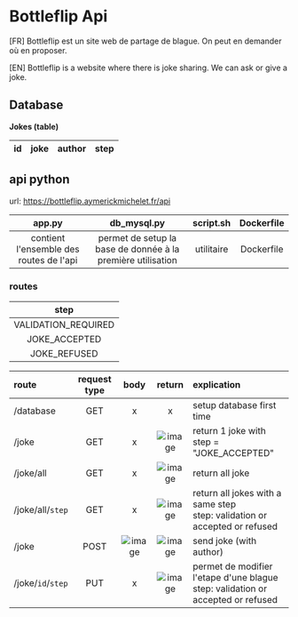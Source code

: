 # Bottleflip Api

[FR]
Bottleflip est un site web de partage de blague. On peut en demander où en proposer. 

[EN]
Bottleflip is a website where there is joke sharing. We can ask or give a joke.

## Database

**Jokes (table)**

id | joke | author | step
:---: | --- | --- | ---

## api python

url: https://bottleflip.aymerickmichelet.fr/api

app.py | db_mysql.py | script.sh | Dockerfile
:---: | :---: | :---: | :---:
contient l'ensemble des routes de l'api | permet de setup la base de donnée à la première utilisation | utilitaire | Dockerfile

### routes

**step** |
:---: |
VALIDATION_REQUIRED |
JOKE_ACCEPTED |
JOKE_REFUSED |


route | request type | body | return |explication
:--- | :---: | :---: | :---: | :---
/database | GET | x | x | setup database first time
/joke | GET | x | ![image](https://user-images.githubusercontent.com/32719398/115148586-898dac80-a060-11eb-9596-41484f38c130.png) | return 1 joke with step = "JOKE_ACCEPTED"
/joke/all | GET | x | ![image](https://user-images.githubusercontent.com/32719398/115148832-aaa2cd00-a061-11eb-98dc-0be363b31a3c.png) | return all joke
/joke/all/`step` | GET | x | ![image](https://user-images.githubusercontent.com/32719398/115148918-e9d11e00-a061-11eb-9075-7a6c920dd25e.png) | return all jokes with a same step<br>step: validation or accepted or refused
/joke | POST | ![image](https://user-images.githubusercontent.com/32719398/115148961-108f5480-a062-11eb-8027-9bafdf606da7.png) | ![image](https://user-images.githubusercontent.com/32719398/115149147-06ba2100-a063-11eb-9b1f-29e966e7b705.png) | send joke (with author)
/joke/`id`/`step` | PUT | x | ![image](https://user-images.githubusercontent.com/32719398/115149176-2d785780-a063-11eb-9ff8-25504f50d6a0.png) | permet de modifier l'etape d'une blague<br>step: validation or accepted or refused



